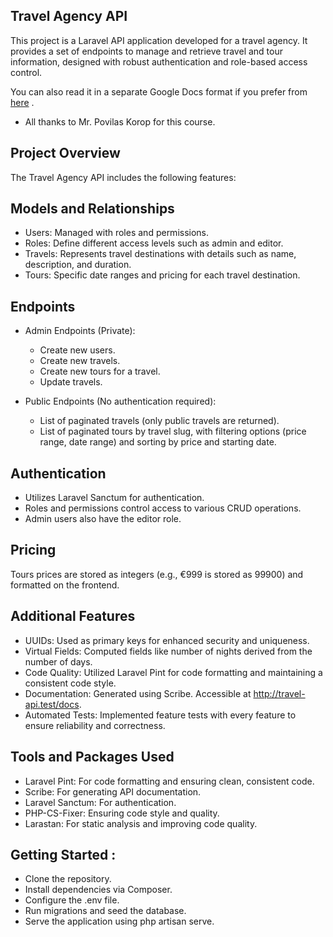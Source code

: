 
## Travel Agency API


This project is a Laravel API application developed for a travel agency. It provides a set of endpoints to manage and retrieve travel and tour information, designed with robust authentication and role-based access control.

You can also read it in a separate Google Docs format if you prefer from [here]( https://docs.google.com/document/d/1IqsnOB6sjoSEcgmjqHPhb58Ym-82x5jKDDxvTWeQsL0/edit?usp=sharing.
) .
- All thanks to Mr. Povilas Korop for this course.


## Project Overview
The Travel Agency API includes the following features:

## Models and Relationships
- Users: Managed with roles and permissions.
- Roles: Define different access levels such as admin and editor.
- Travels: Represents travel destinations with details such as name, description, and duration.
- Tours: Specific date ranges and pricing for each travel destination.
## Endpoints
- Admin Endpoints (Private):
   - Create new users.
   - Create new travels.
   - Create new tours for a travel.
   - Update travels.

- Public Endpoints (No authentication required):
   - List of paginated travels (only public travels are returned).
   - List of paginated tours by travel slug, with filtering options (price range, date range) and sorting by price and starting date.
## Authentication
   - Utilizes Laravel Sanctum for authentication.
   - Roles and permissions control access to various CRUD operations.
   - Admin users also have the editor role.
## Pricing
Tours prices are stored as integers (e.g., €999 is stored as 99900) and formatted on the frontend.
## Additional Features
- UUIDs: Used as primary keys for enhanced security and uniqueness.
- Virtual Fields: Computed fields like number of nights derived from the number of days.
- Code Quality: Utilized Laravel Pint for code formatting and maintaining a consistent code style.
- Documentation: Generated using Scribe. Accessible at http://travel-api.test/docs.
- Automated Tests: Implemented feature tests with every feature to ensure reliability and correctness.
## Tools and Packages Used
- Laravel Pint: For code formatting and ensuring clean, consistent code.
- Scribe: For generating API documentation.
- Laravel Sanctum: For authentication.
- PHP-CS-Fixer: Ensuring code style and quality.
- Larastan: For static analysis and improving code quality.
## Getting Started :
- Clone the repository.
- Install dependencies via Composer.
- Configure the .env file.
- Run migrations and seed the database.
- Serve the application using php artisan serve.

